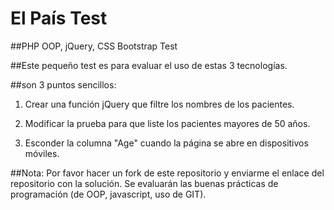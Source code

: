 El País Test
========

##PHP OOP, jQuery, CSS Bootstrap Test

##Este pequeño test es para evaluar el uso de estas 3 tecnologías.

##son 3 puntos sencillos:

1. Crear una función jQuery que filtre los nombres de los pacientes.

2. Modificar la prueba para que liste los pacientes mayores de 50 años.

3. Esconder la columna "Age" cuando la página se abre en dispositivos móviles.

##Nota:
Por favor hacer un fork de este repositorio y enviarme el enlace del repositorio con la solución.
Se evaluarán las buenas prácticas de programación (de OOP, javascript, uso de GIT).